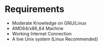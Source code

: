 # Requirements
* Moderate Knowledge on GNU/Linux
* AMD64/x86_64 Machine
* Working Internet Connection
* A live Unix system (Linux Recommended)